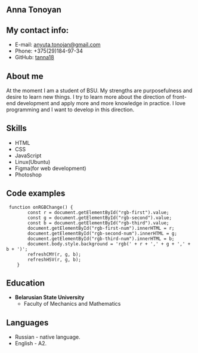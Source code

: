 ## Anna Tonoyan
## My contact info:
* E-mail: [anyuta.tonojan@gmail.com](https://mail.google.com/mail/u/0/#inbox)
* Phone: +375(29)184-97-34
* GitHub: [tanna18](https://github.com/tanna18)
## About me
At the moment I am a student of BSU. My strengths are purposefulness and desire to learn new things. I try to learn more about the direction of front-end development and apply more and more knowledge in practice. I love programming and I want to develop in this direction.
## Skills
* HTML
* CSS
* JavaScript
* Linux(Ubuntu)
* Figma(for web development)
* Photoshop
## Code examples
``` 
 function onRGBChange() {
        const r = document.getElementById("rgb-first").value;
        const g = document.getElementById("rgb-second").value;
        const b = document.getElementById("rgb-third").value;
        document.getElementById("rgb-first-num").innerHTML = r;
        document.getElementById("rgb-second-num").innerHTML = g;
        document.getElementById("rgb-third-num").innerHTML = b;
        document.body.style.background = 'rgb(' + r + ',' + g + ',' + b + ')';
        refreshCMY(r, g, b);
        refreshHSV(r, g, b);
    }
```
## Education
* **Belarusian State University**
   * Faculty of Mechanics and Mathematics
## Languages
* Russian - native language.
* English - A2.